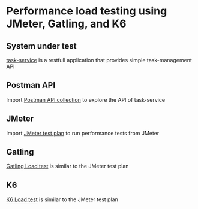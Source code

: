# Performance load testing using JMeter, Gatling, and K6

## System under test
[task-service](./task-service/README.md) is a restfull application that provides simple task-management API

## Postman API
Import [Postman API collection](./postman/collection.json) to explore the API of task-service

## JMeter
Import [JMeter test plan](./jmeter/test_plan.jmx) to run performance tests from JMeter

## Gatling
[Gatling Load test](./gatling/README.md) is similar to the JMeter test plan

## K6
[K6 Load test](./k6/README.md) is similar to the JMeter test plan
